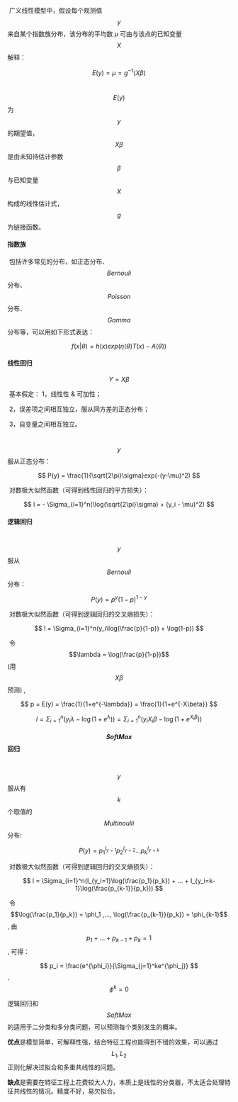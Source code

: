  ​      广义线性模型中，假设每个观测值 $$y$$ 来自某个指数族分布，该分布的平均数 $\mu$ 可由与该点的已知变量 $$X$$ 解释：

$$
E(y) = \mu = g^{-1}(X\beta)
$$

​      $$E(y)$$ 为 $$y$$ 的期望值，$$X\beta$$ 是由未知待估计参数 $$\beta$$ 与已知变量 $$X$$ 构成的线性估计式，$$g$$ 为链接函数。


#### 指数族

​      包括许多常见的分布，如正态分布、$$Bernouli$$ 分布、$$Poisson$$ 分布、$$Gamma$$ 分布等，可以用如下形式表达：

$$
f(x|\theta) = h(x)exp(\eta(\theta)T(x) - A(\theta))
$$


#### 线性回归        

$$
Y=X\beta
$$

​      基本假定： 1，线性性 & 可加性；

​                         2，误差项之间相互独立，服从同方差的正态分布；

​                         3，自变量之间相互独立。

​      $$y$$ 服从正态分布：

$$
P(y) = \frac{1}{\sqrt{2\pi}\sigma}exp(-(y-\mu)^2)
$$

​      对数极大似然函数（可得到线性回归的平方损失）：

$$
l = - \Sigma_{i=1}^n(\log(\sqrt{2\pi}\sigma) + (y_i - \mu)^2)
$$


#### 逻辑回归

​      $$y$$ 服从 $$Bernouli$$ 分布：

$$
P(y) = p^y(1-p)^{1-y}
$$

​      对数极大似然函数（可得到逻辑回归的交叉熵损失）：

$$
l = \Sigma_{i=1}^n(y_i\log(\frac{p}{1-p}) + \log(1-p))
$$

​      令 $$\lambda = \log(\frac{p}{1-p})$$  (用 $$X\beta$$ 预测) , 

$$
p = E(y) = \frac{1}{1+e^{-\lambda}} =  \frac{1}{1+e^{-X\beta}} 
$$

$$
l = \Sigma_{i=1}^n(y_i\lambda - \log(1+e^\lambda)) = \Sigma_{i=1}^n(y_iX_i\beta - \log(1+e^{X_i\beta}))
$$


#### $$SoftMax$$ 回归

​      $$y$$ 服从有 $$k$$ 个取值的 $$Multinoulli$$ 分布:

$$
P(y) = p_1^{I_{y=1}}p_2^{I_{y=2}}...p_k^{I_{y=k}}
$$

​      对数极大似然函数（可得到逻辑回归的交叉熵损失）：

$$
l = \Sigma_{i=1}^n(I_{y_i=1}\log(\frac{p_1}{p_k}) + ... + I_{y_i=k-1}\log(\frac{p_{k-1}}{p_k}))
$$

​      令 $$\log(\frac{p_1}{p_k}) = \phi_1 ,..., \log(\frac{p_{k-1}}{p_k}) = \phi_{k-1}$$ , 由 $$p_1 + ... + p_{k-1} + p_k = 1$$, 可得：

$$
p_i = \frac{e^{\phi_i}}{\Sigma_{j=1}^ke^{\phi_j}} $$ ,    $$\phi^k = 0
$$


逻辑回归和 $$SoftMax$$ 的适用于二分类和多分类问题，可以预测每个类别发生的概率。

**优点**是模型简单，可解释性强，结合特征工程也能得到不错的效果，可以通过 $$L_1 , L_2$$ 正则化解决过拟合和多重共线性的问题。

**缺点**是需要在特征工程上花费较大人力，本质上是线性的分类器，不太适合处理特征共线性的情况。精度不好，易欠拟合。
